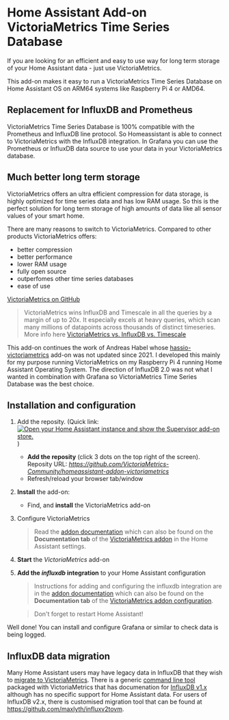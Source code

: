 # Home Assistant Add-on VictoriaMetrics Time Series Database

If you are looking for an efficient and easy to use way for long term storage of your Home Assistant data - just use VictoriaMetrics.

This add-on makes it easy to run a VictoriaMetrics Time Series Database on Home Assistant OS on ARM64 systems like Raspberry Pi 4 or AMD64.

## Replacement for InfluxDB and Prometheus

VictoriaMetrics Time Series Database is 100% compatible with the Prometheus and InfluxDB line protocol. So Homeassistant is able to connect to VictoriaMetrics with the InfluxDB integration. In Grafana you can use the Prometheus or InfluxDB data source to use your data in your VictoriaMetrics database.

## Much better long term storage

VictoriaMetrics offers an ultra efficient compression for data storage, is highly optimized for time series data and has low RAM usage. So this is the perfect solution for long term storage of high amounts of data like all sensor values of your smart home.

There are many reasons to switch to VictoriaMetrics. Compared to other products VictoriaMetrics offers:

* better compression
* better performance
* lower RAM usage
* fully open source
* outperfomes other time series databases
* ease of use

[VictoriaMetrics on GitHub](https://github.com/VictoriaMetrics/VictoriaMetrics)


> VictoriaMetrics wins InfluxDB and Timescale in all the queries by a margin of up to 20x. It especially excels at heavy queries, which scan many millions of datapoints across thousands of distinct timeseries. More info here
[VictoriaMetrics vs. InfluxDB vs. Timescale](https://valyala.medium.com/when-size-matters-benchmarking-victoriametrics-vs-timescale-and-influxdb-6035811952d4)


This add-on continues the work of Andreas Habel whose [hassio-victoriametrics](https://github.com/Exceptionfault/hassio-victoriametrics) add-on was not updated since 2021.
I developed this mainly for my purpose running VictoriaMetrics on my Raspberry Pi 4 running Home Assistant Operating System.
The direction of InfluxDB 2.0 was not what I wanted in combination with Grafana so VictoriaMetrics Time Series Database was the best choice.

## Installation and configuration

1. Add the reposity. (Quick link: [![Open your Home Assistant instance and show the Supervisor add-on store.](https://my.home-assistant.io/badges/supervisor_store.svg)](https://my.home-assistant.io/redirect/supervisor_store/) )
    * **Add the reposity** (click 3 dots on the top right of the screen). Reposity URL: *https://github.com/VictoriaMetrics-Community/homeassistant-addon-victoriametrics*
    * Refresh/reload your browser tab/window

2. **Install** the add-on:
    * Find, and **install** the VictoriaMetrics add-on

3. Configure VictoriaMetrics
   > Read the [addon documentation](victoria-metrics/DOCS.md) which can also be found on the **Documentation tab** of the [VictoriaMetrics addon](https://my.home-assistant.io/redirect/supervisor_store/) in the Home Assistant settings.

4. **Start** the *VictoriaMetrics* add-on

5. **Add the *influxdb* integration** to your Home Assistant configuration
   > Instructions for adding and configuring the influxdb integration are in the [addon documentation](DOCS.md) which can also be found on the **Documentation tab** of the [VictoriaMetrics addon configuration](https://my.home-assistant.io/redirect/supervisor_store/).

    > Don't forget to restart Home Assistant!


Well done! You can install and configure Grafana or similar to check data is being logged.

## InfluxDB data migration
Many Home Assistant users may have legacy data in InfluxDB that they wish to [migrate to VictoriaMetrics](https://docs.victoriametrics.com/guides/migrate-from-influx/index.html). There is a generic [command line tool](https://docs.victoriametrics.com/vmctl/) packaged with VictoriaMetrics that has documenation for [InfluxDB v1.x](https://docs.victoriametrics.com/vmctl/#migrating-data-from-influxdb-1x) although has no specific support for Home Assistant data. For users of InfluxDB v2.x, there is customised migration tool that can be found at https://github.com/maxlyth/influxv2tovm.
